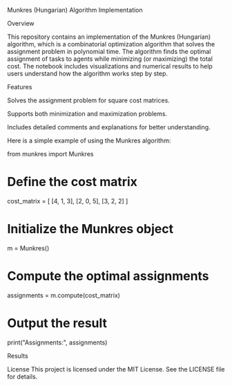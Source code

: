 Munkres (Hungarian) Algorithm Implementation

Overview

This repository contains an implementation of the Munkres (Hungarian) algorithm, which is a combinatorial optimization algorithm that solves the assignment problem in polynomial time. The algorithm finds the optimal assignment of tasks to agents while minimizing (or maximizing) the total cost.
The notebook includes visualizations and numerical results to help users understand how the algorithm works step by step.

Features

Solves the assignment problem for square cost matrices.

Supports both minimization and maximization problems.

Includes detailed comments and explanations for better understanding.

Here is a simple example of using the Munkres algorithm:

from munkres import Munkres

# Define the cost matrix
cost_matrix = [
    [4, 1, 3],
    [2, 0, 5],
    [3, 2, 2]
]

# Initialize the Munkres object
m = Munkres()

# Compute the optimal assignments
assignments = m.compute(cost_matrix)

# Output the result
print("Assignments:", assignments)

Results

License
This project is licensed under the MIT License. See the LICENSE file for details.
